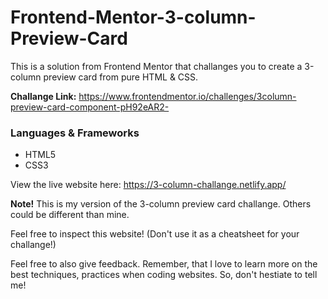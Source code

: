 # Frontend-Mentor-3-column-Preview-Card
This is a solution from Frontend Mentor that challanges you to create a 3-column preview card from pure HTML &amp; CSS.

**Challange Link:** https://www.frontendmentor.io/challenges/3column-preview-card-component-pH92eAR2-

### Languages & Frameworks
- HTML5
- CSS3

View the live website here: https://3-column-challange.netlify.app/

**Note!** This is my version of the 3-column preview card challange. Others could be different than mine.

Feel free to inspect this website! (Don't use it as a cheatsheet for your challange!)

Feel free to also give feedback. Remember, that I love to learn more on the best techniques, practices when coding websites. So, don't hestiate to tell me!
